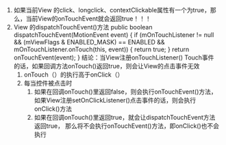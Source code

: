 1. 如果当前View 的click、longclick、contextClickable属性有一个为true，那么，当前View的onTouchEvent就会返回true！！！
2. View 的dispatchTouchEvent()方法
    public boolean dispatchTouchEvent(MotionEvent event) {
        if (mOnTouchListener != null && (mViewFlags & ENABLED_MASK) == ENABLED &&
                mOnTouchListener.onTouch(this, event)) {
            return true;
        }
        return onTouchEvent(event);
    }
    结论：当View注册onTouchListener() Touch事件的话，如果回调方法onTouch()返回true，则会让View的点击事件无效
    1. onTouch（）的执行高于onClick（）
    2. 每当控件被点击时
        1. 如果在回调onTouch()里返回false，则会执行onTouchEvent()方法，
            如果View注册setOnClickListener()点击事件的话，则会执行onClick()方法
        2. 如果在回调onTouch()里返回true，就会让dispatchTouchEvent方法返回true，
            那么将不会执行onTouchEvent()方法，即onClick()也不会执行
